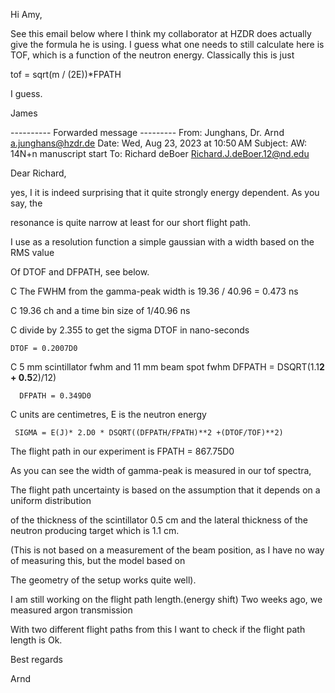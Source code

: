 Hi Amy,

See this email below where I think my collaborator at HZDR does actually give the formula he is using. I guess what one needs to still calculate here is TOF, which is a function of the neutron energy. Classically this is just

tof = sqrt(m / (2E))*FPATH

I guess.

James

---------- Forwarded message ---------
From: Junghans, Dr. Arnd <a.junghans@hzdr.de>
Date: Wed, Aug 23, 2023 at 10:50 AM
Subject: AW: 14N+n manuscript start
To: Richard deBoer <Richard.J.deBoer.12@nd.edu>


Dear Richard,

 

yes, I it is indeed surprising that it quite strongly energy dependent. As you say, the

resonance is quite narrow at least for our short flight path.

I use as  a resolution function a simple gaussian with a width based on the RMS value

Of DTOF and DFPATH, see below.

C The FWHM from the gamma-peak width is 19.36 / 40.96  = 0.473 ns

C 19.36 ch and a time bin size of 1/40.96 ns

C divide by 2.355 to get the sigma   DTOF in nano-seconds

    DTOF = 0.2007D0 

C 5 mm scintillator fwhm and 11 mm beam spot fwhm DFPATH = DSQRT(1.1**2 + 0.5**2)/12)     

      DFPATH = 0.349D0

C units are centimetres, E is the neutron energy  

     SIGMA = E(J)* 2.D0 * DSQRT((DFPATH/FPATH)**2 +(DTOF/TOF)**2)

The flight path in our experiment is   FPATH = 867.75D0

 

As you can see the width of gamma-peak is measured in our tof spectra,

The flight path uncertainty is based on the assumption that it depends on  a uniform distribution

of the thickness of the scintillator 0.5 cm and the  lateral thickness of the neutron producing target which is 1.1 cm.

(This is not based on a measurement of the beam position, as I have no way of measuring this, but the model based on

The geometry of the setup works quite well).

 

I am still working on the flight path length.(energy shift)  Two weeks ago, we measured argon transmission

With two different flight paths from this I want to check if the flight path length is Ok.

 

Best regards

Arnd